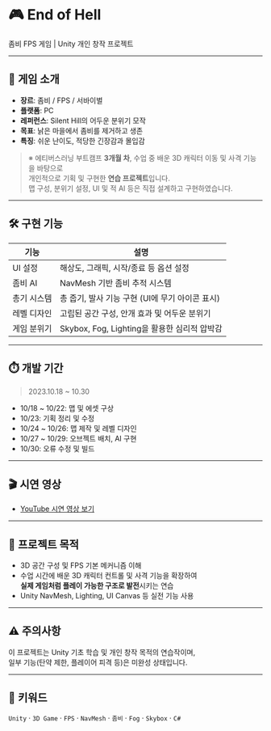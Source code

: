# 🎮 End of Hell  
좀비 FPS 게임 | Unity 개인 창작 프로젝트  

---

## 📌 게임 소개

- **장르**: 좀비 / FPS / 서바이벌  
- **플랫폼**: PC  
- **레퍼런스**: Silent Hill의 어두운 분위기 모작  
- **목표**: 낡은 마을에서 좀비를 제거하고 생존  
- **특징**: 쉬운 난이도, 적당한 긴장감과 몰입감  

> ※ 에티버스러닝 부트캠프 **3개월 차**, 수업 중 배운 3D 캐릭터 이동 및 사격 기능을 바탕으로  
> 개인적으로 기획 및 구현한 **연습 프로젝트**입니다.  
> 맵 구성, 분위기 설정, UI 및 적 AI 등은 직접 설계하고 구현하였습니다.

---

## 🛠️ 구현 기능

| 기능 | 설명 |
|------|------|
| UI 설정 | 해상도, 그래픽, 시작/종료 등 옵션 설정 |
| 좀비 AI | NavMesh 기반 좀비 추적 시스템 |
| 총기 시스템 | 총 줍기, 발사 기능 구현 (UI에 무기 아이콘 표시) |
| 레벨 디자인 | 고립된 공간 구성, 안개 효과 및 어두운 분위기 |
| 게임 분위기 | Skybox, Fog, Lighting을 활용한 심리적 압박감 |

---

## ⏱️ 개발 기간

> 2023.10.18 ~ 10.30  

- 10/18 ~ 10/22: 맵 및 에셋 구상  
- 10/23: 기획 정리 및 수정  
- 10/24 ~ 10/26: 맵 제작 및 레벨 디자인  
- 10/27 ~ 10/29: 오브젝트 배치, AI 구현  
- 10/30: 오류 수정 및 빌드  

---

## 🎬 시연 영상

- [YouTube 시연 영상 보기](https://youtu.be/xAHx-Yqrb4k)

---

## 📁 프로젝트 목적

- 3D 공간 구성 및 FPS 기본 메커니즘 이해
- 수업 시간에 배운 3D 캐릭터 컨트롤 및 사격 기능을 확장하여  
  **실제 게임처럼 플레이 가능한 구조로 발전**시키는 연습
- Unity NavMesh, Lighting, UI Canvas 등 실전 기능 사용

---

## ⚠️ 주의사항

이 프로젝트는 Unity 기초 학습 및 개인 창작 목적의 연습작이며,  
일부 기능(탄약 제한, 플레이어 피격 등)은 미완성 상태입니다.

---

## 🧠 키워드

`Unity` · `3D Game` · `FPS` · `NavMesh` · `좀비` · `Fog` · `Skybox` · `C#`
